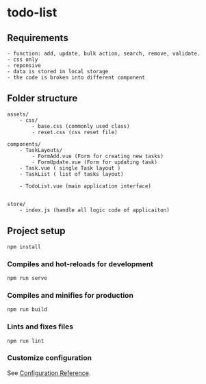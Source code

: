 # todo-list
## Requirements
```
- function: add, update, bulk action, search, remove, validate.
- css only
- reponsive
- data is stored in local storage
- the code is broken into different component
```
## Folder structure
```
assets/
    - css/
        - base.css (commonly used class)
        - reset.css (css reset file)

components/
	- TaskLayouts/
		- FormAdd.vue (Form for creating new tasks)
		- FormUpdate.vue (Form for updating task)
    - Task.vue ( single Task layout )
    - TaskList ( list of tasks layout)

	- TodoList.vue (main application interface)
  

store/
	- index.js (handle all logic code of applicaiton)
```

## Project setup
```
npm install
```

### Compiles and hot-reloads for development
```
npm run serve
```

### Compiles and minifies for production
```
npm run build
```

### Lints and fixes files
```
npm run lint
```

### Customize configuration
See [Configuration Reference](https://cli.vuejs.org/config/).

